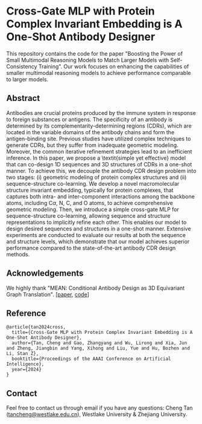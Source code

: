 # Cross-Gate MLP with Protein Complex Invariant Embedding is A One-Shot Antibody Designer

This repository contains the code for the paper "Boosting the Power of Small Multimodal Reasoning Models to Match Larger Models with Self-Consistency Training". Our work focuses on enhancing the capabilities of smaller multimodal reasoning models to achieve performance comparable to larger models.

## Abstract

Antibodies are crucial proteins produced by the immune system in response to foreign substances or antigens. The specificity of an antibody is determined by its complementarity-determining regions (CDRs), which are located in the variable domains of the antibody chains and form the antigen-binding site. Previous studies have utilized complex techniques to generate CDRs, but they suffer from inadequate geometric modeling. Moreover, the common iterative refinement strategies lead to an inefficient inference. In this paper, we propose a \textit{simple yet effective} model that can co-design 1D sequences and 3D structures of CDRs in a one-shot manner. To achieve this, we decouple the antibody CDR design problem into two stages: (i) geometric modeling of protein complex structures and (ii) sequence-structure co-learning. We develop a novel macromolecular structure invariant embedding, typically for protein complexes, that captures both intra- and inter-component interactions among the backbone atoms, including C$\alpha$, N, C, and O atoms, to achieve comprehensive geometric modeling. Then, we introduce a simple cross-gate MLP for sequence-structure co-learning, allowing sequence and structure representations to implicitly refine each other. This enables our model to design desired sequences and structures in a one-shot manner. Extensive experiments are conducted to evaluate our results at both the sequence and structure levels, which demonstrate that our model achieves superior performance compared to the state-of-the-art antibody CDR design methods.

## Acknowledgements 

We highly thank "MEAN: Conditional Antibody Design as 3D Equivariant Graph Translation". [[paper](https://arxiv.org/abs/2208.06073), [code](https://github.com/THUNLP-MT/MEAN/tree/main)]

## Reference
```
@article{tan2024cross,
  title={Cross-Gate MLP with Protein Complex Invariant Embedding is A One-Shot Antibody Designer},
  author={Tan, Cheng and Gao, Zhangyang and Wu, Lirong and Xia, Jun and Zheng, Jiangbin and Yang, Xihong and Liu, Yue and Hu, Bozhen and Li, Stan Z},
  booktitle={Proceedings of the AAAI Conference on Artificial Intelligence},
  year={2024}
}
```

## Contact

Feel free to contact us through email if you have any questions: Cheng Tan (tancheng@westlake.edu.cn), Westlake University & Zhejiang University.